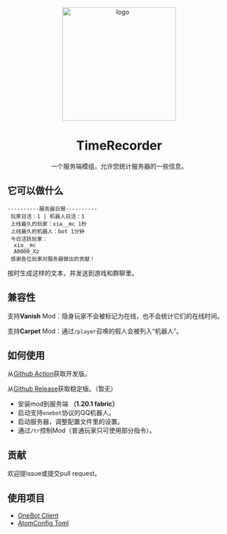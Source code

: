 <div align="center">
  <img width="256" src="https://github.com/xia-mc/TimeRecorder/assets/108219418/49530208-97e4-46a7-b339-8eaf2ea65091" alt="logo">

# TimeRecorder
一个服务端模组，允许您统计服务器的一些信息。
</div>

## 它可以做什么
```
----------服务器日报----------
 玩家日活：1 | 机器人日活：1
 上线最久的玩家：xia__mc 1秒
 上线最久的机器人：bot 1分钟
 今日活跃玩家：
  xia__mc
  A0000_Xz
 感谢各位玩家对服务器做出的贡献！
```
按时生成这样的文本，并发送到游戏和群聊里。

## 兼容性
支持**Vanish** Mod：隐身玩家不会被标记为在线，也不会统计它们的在线时间。

支持**Carpet** Mod：通过```/player```召唤的假人会被列入“机器人”。

## 如何使用
从[Github Action](https://github.com/xia-mc/TimeRecorder/actions)获取开发版。

从[Github Release](https://github.com/xia-mc/TimeRecorder/releases)获取稳定版。（暂无）

- 安装mod到服务端 **（1.20.1 fabric）**
- 启动支持```onebot```协议的QQ机器人。
- 启动服务器，调整配置文件里的设置。
- 通过```/tr```控制Mod（普通玩家只可使用部分指令）。

## 贡献
欢迎提issue或提交pull request。

## 使用项目
- [OneBot Client](https://github.com/cnlimiter/onebot-client)
- [AtomConfig Toml](https://github.com/TheRandomLabs/AutoConfig-TOML)
